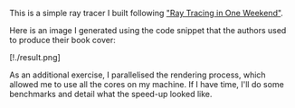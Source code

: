 This is a simple ray tracer I built following ["Ray Tracing in One
Weekend"](https://raytracing.github.io/books/RayTracingInOneWeekend.html).

Here is an image I generated using the code snippet that the authors used to
produce their book cover:

[!./result.png]

As an additional exercise, I parallelised the rendering process, which allowed
me to use all the cores on my machine. If I have time, I'll do some benchmarks
and detail what the speed-up looked like.
